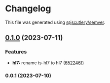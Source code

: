 # Changelog

This file was generated using [@jscutlery/semver](https://github.com/jscutlery/semver).

## [0.1.0](https://github.com/gofer-engine/gofer-engine/compare/engine-0.0.1...engine-0.1.0) (2023-07-11)


### Features

* **hl7:** rename ts-hl7 to hl7 ([652246f](https://github.com/gofer-engine/gofer-engine/commit/652246f8a7baeeb2484ca6611c95d1a783332229))

### 0.0.1 (2023-07-10)
